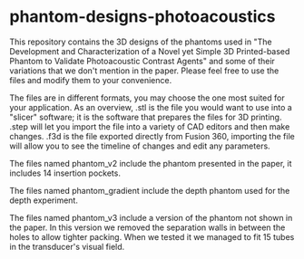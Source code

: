 # phantom-designs-photoacoustics
This repository contains the 3D designs of the phantoms used in "The Development and Characterization of a Novel yet Simple 3D Printed-based Phantom to Validate Photoacoustic Contrast Agents"
and some of their variations that we don't mention in the paper. Please feel free to use the files and modify them to your convenience.

The files are in different formats, you may choose the one most suited for your application. As an overview, .stl is the 
file you would want to use into a "slicer" software; it is the software that prepares the files for 3D printing. .step will
let you import the file into a variety of CAD editors and then make changes. .f3d is the file exported directly from Fusion 360, importing the file will allow you to see the timeline of changes and edit any parameters. 

The files named phantom_v2 include the phantom presented in the paper, it includes 14 insertion pockets.

The files named phantom_gradient include the depth phantom used for the depth experiment.

The files named phantom_v3 include a version of the phantom not shown in the paper. In this version we removed the separation walls in between the holes to allow tighter packing. When we tested it we managed to fit 15 tubes in the transducer's visual field.

